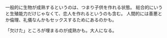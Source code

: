 一般的に生物が成熟するというのは、つまり子供を作れる状態。
総合的にいうと生殖能力だけじゃなくて、恋人を作れるというのも含む。
人間的には善悪とか倫理、礼儀なんかもセックスするためにあるのかも。

「欠けた」ところが埋まるのが成熟かも。大人になる。
